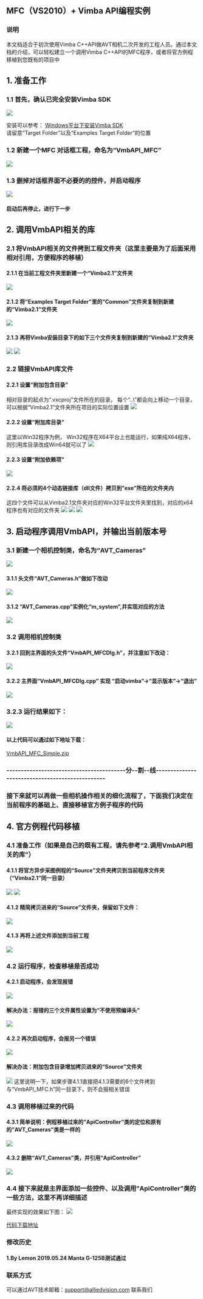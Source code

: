 MFC（VS2010）+ Vimba API编程实例
---

### 说明
本文档适合于初次使用Vimba C++API做AVT相机二次开发的工程人员。通过本文档的介绍，可以轻松建立一个调用Vimba C++API的MFC程序，或者将官方例程移植到您既有的项目中

## 1. 准备工作
### 1.1 首先，确认已完全安装Vimba SDK
![](ImageFolder/1.png) 

安装可以参考：
[Windows平台下安装Vimba SDK](https://github.com/avtcn/notes/blob/master/vimbasdk/installation.md)  
请留意“Target Folder”以及“Examples Target Folder”的位置
### 1.2 新建一个MFC 对话框工程，命名为“VmbAPI_MFC”
![](ImageFolder/2.png)
### 1.3 删掉对话框界面不必要的的控件，并启动程序
![](ImageFolder/3.png)
#### 启动后再停止，进行下一步

## 2.	调用VmbAPI相关的库
### 2.1	将VmbAPI相关的文件拷到工程文件夹（这里主要是为了后面采用相对引用，方便程序的移植）
#### 2.1.1 在当前工程文件夹里新建一个“Vimba2.1”文件夹
![](ImageFolder/4.png)
#### 2.1.2 将“Examples Target Folder”里的“Common”文件夹复制到新建的“Vimba2.1”文件夹
![](ImageFolder/5.png)
#### 2.1.3 再将Vimba安装目录下的如下三个文件夹复制到新建的“Vimba2.1”文件夹
![](ImageFolder/6.png) 
![](ImageFolder/7.png)

### 2.2 链接VmbAPI库文件
#### 2.2.1 设置“附加包含目录”
相对目录的起点为“.vxcproj”文件所在的目录， 每个“..\”都会向上移动一个目录，可以根据“Vimba2.1”文件夹所在项目的实际位置设置
![](ImageFolder/8.png)
#### 2.2.2 设置“附加库目录”
这里以Win32程序为例， Win32程序在X64平台上也能运行，如果纯X64程序，则引用库目录改成Win64就可以了
![](ImageFolder/9.png)
#### 2.2.3 设置“附加依赖项”
![](ImageFolder/10.png)
#### 2.2.4 将必须的4个动态链接库（dll文件）拷贝到”exe”所在的文件夹内
这四个文件可以从Vimba2.1文件夹对应的Win32平台文件夹里找到，对应的x64程序也有对应的文件夹
![](ImageFolder/11.png)
![](ImageFolder/12.png)
![](ImageFolder/13.png)

## 3.	启动程序调用VmbAPI，并输出当前版本号
### 3.1	新建一个相机控制类，命名为“AVT_Cameras”
![](ImageFolder/14.png)
#### 3.1.1 头文件“AVT_Cameras.h”做如下改动
![](ImageFolder/15.png)
#### 3.1.2 “AVT_Cameras.cpp”实例化“m_system”,并实现对应的方法
![](ImageFolder/16.png)
### 3.2 调用相机控制类
#### 3.2.1 回到主界面的头文件“VmbAPI_MFCDlg.h”，并注意如下改动：
![](ImageFolder/17.png)
#### 3.2.2 主界面“VmbAPI_MFCDlg.cpp” 实现 “启动vimba”->“显示版本”->“退出”
![](ImageFolder/18.png)
### 3.2.3 运行结果如下：
![](ImageFolder/19.png)
#### 以上代码可以通过如下地址下载：
[VmbAPI_MFC_Simple.zip](https://github.com/avtcn/notes/blob/master/vimbasdk/VmbCPP/VmbAPI_MFC_Simple.zip)

### -----------------------------------------分--割--线------------------------------------------------
### 接下来就可以再做一些相机操作相关的细化流程了，下面我们决定在当前程序的基础上、直接移植官方例子程序的代码

## 4.	官方例程代码移植
### 4.1 准备工作（如果是自己的既有工程，请先参考“2.调用VmbAPI相关的库”）
#### 4.1.1 将官方异步采图例程的“Source”文件夹拷贝到当前程序文件夹（“Vimba2.1”同一目录）
![](ImageFolder/20.png)
![](ImageFolder/21.png)
#### 4.1.2 精简拷贝进来的“Source”文件夹，保留如下文件：
![](ImageFolder/22.png)
#### 4.1.3 再将上述文件添加到当前工程
![](ImageFolder/23.png)
### 4.2 运行程序，检查移植是否成功
#### 4.2.1 启动程序，会发现报错
![](ImageFolder/24.png)
#### 解决办法：报错的三个文件属性设置为“不使用预编译头”
![](ImageFolder/25.png)
#### 4.2.2 再次启动程序，会报另一个错误
![](ImageFolder/26.png)
#### 解决办法：附加包含目录增加拷贝进来的“Source”文件夹
![](ImageFolder/27.png)
这里说明一下，如果步骤4.1.1直接把4.1.3需要的6个文件拷到与“VmbAPI_MFC.h”同一目录下，则不会报相关错误

### 4.3	调用移植过来的代码
#### 4.3.1 简单说明：例程移植过来的”ApiController”类的定位和原有的”AVT_Cameras”类是一样的
![](ImageFolder/28.png)
#### 4.3.2 删除“AVT_Cameras”类，并引用“ApiController”
![](ImageFolder/29.png)
### 4.4 接下来就是主界面添加一些控件、以及调用”ApiController”类的一些方法，这里不再详细描述
最终实现的效果如下图：
![](ImageFolder/30.png)

[代码下载地址](https://github.com/avtcn/notes/blob/master/vimbasdk/VmbCPP/VmbAPI_MFC.zip)

### 修改历史
#### 1.By Lemon 2019.05.24 Manta G-125B测试通过

### 联系方式
可以通过AVT技术邮箱：support@alliedvision.com 联系我们
